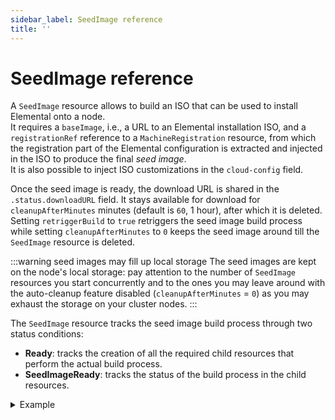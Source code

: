 ```yaml
---
sidebar_label: SeedImage reference
title: ''
---
```


# SeedImage reference

A `SeedImage` resource allows to build an ISO that can be used to install Elemental onto a node.  
It requires a `baseImage`, i.e., a URL to an Elemental installation ISO, and a `registrationRef` reference to a `MachineRegistration` resource, from which the registration part of the Elemental configuration is extracted and injected in the ISO to produce the final *seed image*.  
It is also possible to inject ISO customizations in the `cloud-config` field.

Once the seed image is ready, the download URL is shared in the `.status.downloadURL` field.
It stays available for download for `cleanupAfterMinutes` minutes (default is `60`, 1 hour), after which it is deleted.  
Setting `retriggerBuild` to `true` retriggers the seed image build process while setting `cleanupAfterMinutes` to `0` keeps the seed image around till the `SeedImage` resource is deleted.

:::warning seed images may fill up local storage
The seed images are kept on the node's local storage: pay attention to the number of `SeedImage` resources you start concurrently and to the ones you may leave around with the auto-cleanup feature disabled (`cleanupAfterMinutes` = `0`) as you may exhaust the storage on your cluster nodes.
:::

The `SeedImage` resource tracks the seed image build process through two status conditions:
- **Ready**: tracks the creation of all the required child resources that perform the actual build process.
- **SeedImageReady**: tracks the status of the build process in the child resources.


<details>
  <summary>Example</summary>

  ```yaml showLineNumbers
  apiVersion: elemental.cattle.io/v1beta1
  kind: SeedImage
  metadata:
    name: ...
    namespace: ...
  spec:
    baseImage: ...
    cloud-config: ...
    registrationRef:
      name: ...
      namespace: ...
    cleanupAfterMinutes: ...
    retriggerBuild: ...
  ```
</details>

